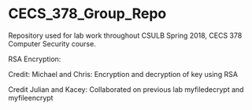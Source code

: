 # CECS_378_Group_Repo
Repository used for lab work throughout CSULB Spring 2018,  CECS 378 Computer Security course.

RSA Encryption:

Credit: Michael and Chris: Encryption and decryption of key using RSA

Credit Julian and Kacey: Collaborated on previous lab myfiledecrypt and myfileencrypt
